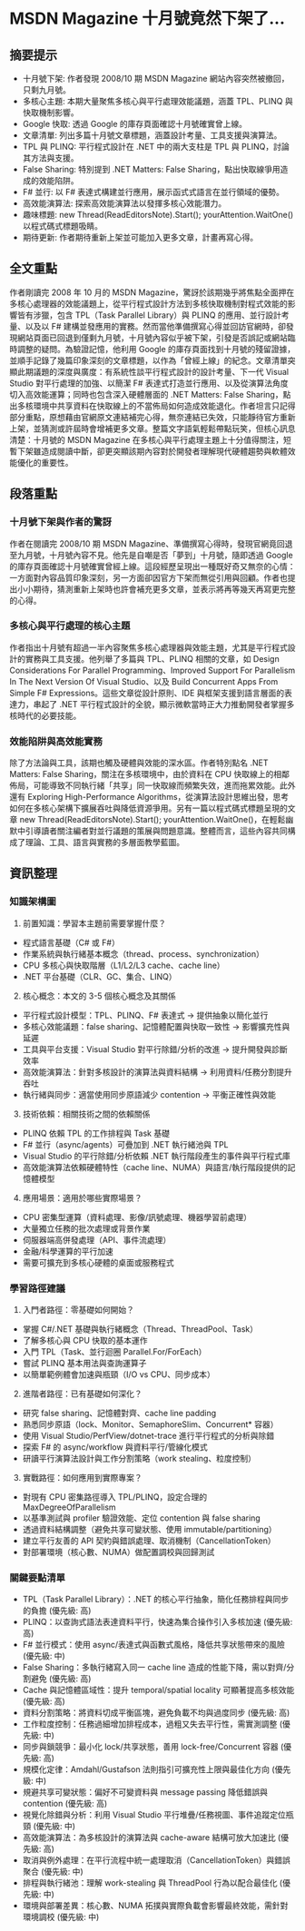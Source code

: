 # MSDN Magazine 十月號竟然下架了...

## 摘要提示
- 十月號下架: 作者發現 2008/10 期 MSDN Magazine 網站內容突然被撤回，只剩九月號。
- 多核心主題: 本期大量聚焦多核心與平行處理效能議題，涵蓋 TPL、PLINQ 與快取機制影響。
- Google 快取: 透過 Google 的庫存頁面確認十月號確實曾上線。
- 文章清單: 列出多篇十月號文章標題，涵蓋設計考量、工具支援與演算法。
- TPL 與 PLINQ: 平行程式設計在 .NET 中的兩大支柱是 TPL 與 PLINQ，討論其方法與支援。
- False Sharing: 特別提到 .NET Matters: False Sharing，點出快取線爭用造成的效能陷阱。
- F# 並行: 以 F# 表達式構建並行應用，展示函式式語言在並行領域的優勢。
- 高效能演算法: 探索高效能演算法以發揮多核心效能潛力。
- 趣味標題: new Thread(ReadEditorsNote).Start(); yourAttention.WaitOne() 以程式碼式標題吸睛。
- 期待更新: 作者期待重新上架並可能加入更多文章，計畫再寫心得。

## 全文重點
作者剛讀完 2008 年 10 月的 MSDN Magazine，驚訝於該期幾乎將焦點全面押在多核心處理器的效能議題上，從平行程式設計方法到多核快取機制對程式效能的影響皆有涉獵，包含 TPL（Task Parallel Library）與 PLINQ 的應用、並行設計考量、以及以 F# 建構並發應用的實務。然而當他準備撰寫心得並回訪官網時，卻發現網站頁面已回退到僅剩九月號，十月號內容似乎被下架，引發是否誤記或網站臨時調整的疑問。為驗證記憶，他利用 Google 的庫存頁面找到十月號的殘留證據，並順手記錄了幾篇印象深刻的文章標題，以作為「曾經上線」的紀念。文章清單突顯此期議題的深度與廣度：有系統性談平行程式設計的設計考量、下一代 Visual Studio 對平行處理的加強、以簡潔 F# 表達式打造並行應用、以及從演算法角度切入高效能運算；同時也包含深入硬體層面的 .NET Matters: False Sharing，點出多核環境中共享資料在快取線上的不當佈局如何造成效能退化。作者坦言只記得部分重點，原想藉由官網原文連結補完心得，無奈連結已失效，只能靜待官方重新上架，並猜測或許屆時會增補更多文章。整篇文字語氣輕鬆帶點玩笑，但核心訊息清楚：十月號的 MSDN Magazine 在多核心與平行處理主題上十分值得關注，短暫下架雖造成閱讀中斷，卻更突顯該期內容對於開發者理解現代硬體趨勢與軟體效能優化的重要性。

## 段落重點
### 十月號下架與作者的驚訝
作者在閱讀完 2008/10 期 MSDN Magazine、準備撰寫心得時，發現官網竟回退至九月號，十月號內容不見。他先是自嘲是否「夢到」十月號，隨即透過 Google 的庫存頁面確認十月號確實曾經上線。這段經歷呈現出一種既好奇又無奈的心情：一方面對內容品質印象深刻，另一方面卻因官方下架而無從引用與回顧。作者也提出小小期待，猜測重新上架時也許會補充更多文章，並表示將再等幾天再寫更完整的心得。

### 多核心與平行處理的核心主題
作者指出十月號有超過一半內容聚焦多核心處理器與效能主題，尤其是平行程式設計的實務與工具支援。他列舉了多篇與 TPL、PLINQ 相關的文章，如 Design Considerations For Parallel Programming、Improved Support For Parallelism In The Next Version Of Visual Studio、以及 Build Concurrent Apps From Simple F# Expressions。這些文章從設計原則、IDE 與框架支援到語言層面的表達力，串起了 .NET 平行程式設計的全貌，顯示微軟當時正大力推動開發者掌握多核時代的必要技能。

### 效能陷阱與高效能實務
除了方法論與工具，該期也觸及硬體與效能的深水區。作者特別點名 .NET Matters: False Sharing，關注在多核環境中，由於資料在 CPU 快取線上的相鄰佈局，可能導致不同執行緒「共享」同一快取線而頻繁失效，進而拖累效能。此外還有 Exploring High-Performance Algorithms，從演算法設計思維出發，思考如何在多核心架構下擴展吞吐與降低資源爭用。另有一篇以程式碼式標題呈現的文章 new Thread(ReadEditorsNote).Start(); yourAttention.WaitOne()，在輕鬆幽默中引導讀者關注編者對並行議題的策展與問題意識。整體而言，這些內容共同構成了理論、工具、語言與實務的多層面教學藍圖。

## 資訊整理

### 知識架構圖
1. 前置知識：學習本主題前需要掌握什麼？
- 程式語言基礎（C# 或 F#）
- 作業系統與執行緒基本概念（thread、process、synchronization）
- CPU 多核心與快取階層（L1/L2/L3 cache、cache line）
- .NET 平台基礎（CLR、GC、集合、LINQ）

2. 核心概念：本文的 3-5 個核心概念及其關係
- 平行程式設計模型：TPL、PLINQ、F# 表達式 → 提供抽象以簡化並行
- 多核心效能議題：false sharing、記憶體配置與快取一致性 → 影響擴充性與延遲
- 工具與平台支援：Visual Studio 對平行除錯/分析的改進 → 提升開發與診斷效率
- 高效能演算法：針對多核設計的演算法與資料結構 → 利用資料/任務分割提升吞吐
- 執行緒與同步：適當使用同步原語減少 contention → 平衡正確性與效能

3. 技術依賴：相關技術之間的依賴關係
- PLINQ 依賴 TPL 的工作排程與 Task 基礎
- F# 並行（async/agents）可疊加到 .NET 執行緒池與 TPL
- Visual Studio 的平行除錯/分析依賴 .NET 執行階段產生的事件與平行程式庫
- 高效能演算法依賴硬體特性（cache line、NUMA）與語言/執行階段提供的記憶體模型

4. 應用場景：適用於哪些實際場景？
- CPU 密集型運算（資料處理、影像/訊號處理、機器學習前處理）
- 大量獨立任務的批次處理或背景作業
- 伺服器端高併發處理（API、事件流處理）
- 金融/科學運算的平行加速
- 需要可擴充到多核心硬體的桌面或服務程式

### 學習路徑建議
1. 入門者路徑：零基礎如何開始？
- 掌握 C#/.NET 基礎與執行緒概念（Thread、ThreadPool、Task）
- 了解多核心與 CPU 快取的基本運作
- 入門 TPL（Task、並行迴圈 Parallel.For/ForEach）
- 嘗試 PLINQ 基本用法與查詢運算子
- 以簡單範例體會加速與瓶頸（I/O vs CPU、同步成本）

2. 進階者路徑：已有基礎如何深化？
- 研究 false sharing、記憶體對齊、cache line padding
- 熟悉同步原語（lock、Monitor、SemaphoreSlim、Concurrent* 容器）
- 使用 Visual Studio/PerfView/dotnet-trace 進行平行程式的分析與除錯
- 探索 F# 的 async/workflow 與資料平行/管線化模式
- 研讀平行演算法設計與工作分割策略（work stealing、粒度控制）

3. 實戰路徑：如何應用到實際專案？
- 對現有 CPU 密集路徑導入 TPL/PLINQ，設定合理的 MaxDegreeOfParallelism
- 以基準測試與 profiler 驗證效能、定位 contention 與 false sharing
- 透過資料結構調整（避免共享可變狀態、使用 immutable/partitioning）
- 建立平行友善的 API 契約與錯誤處理、取消機制（CancellationToken）
- 對部署環境（核心數、NUMA）做配置調校與回歸測試

### 關鍵要點清單
- TPL（Task Parallel Library）：.NET 的核心平行抽象，簡化任務排程與同步的負擔 (優先級: 高)
- PLINQ：以查詢式語法表達資料平行，快速為集合操作引入多核加速 (優先級: 高)
- F# 並行模式：使用 async/表達式與函數式風格，降低共享狀態帶來的風險 (優先級: 中)
- False Sharing：多執行緒寫入同一 cache line 造成的性能下降，需以對齊/分割避免 (優先級: 高)
- Cache 與記憶體區域性：提升 temporal/spatial locality 可顯著提高多核效能 (優先級: 高)
- 資料分割策略：將資料切成平衡區塊，避免負載不均與過度同步 (優先級: 高)
- 工作粒度控制：任務過細增加排程成本，過粗又失去平行性，需實測調整 (優先級: 中)
- 同步與鎖競爭：最小化 lock/共享狀態，善用 lock-free/Concurrent 容器 (優先級: 高)
- 規模化定律：Amdahl/Gustafson 法則指引可擴充性上限與最佳化方向 (優先級: 中)
- 規避共享可變狀態：偏好不可變資料與 message passing 降低錯誤與 contention (優先級: 高)
- 視覺化除錯與分析：利用 Visual Studio 平行堆疊/任務視圖、事件追蹤定位瓶頸 (優先級: 中)
- 高效能演算法：為多核設計的演算法與 cache-aware 結構可放大加速比 (優先級: 高)
- 取消與例外處理：在平行流程中統一處理取消（CancellationToken）與錯誤聚合 (優先級: 中)
- 排程與執行緒池：理解 work-stealing 與 ThreadPool 行為以配合最佳化 (優先級: 中)
- 環境與部署差異：核心數、NUMA 拓撲與實際負載會影響最終效能，需針對環境調校 (優先級: 中)